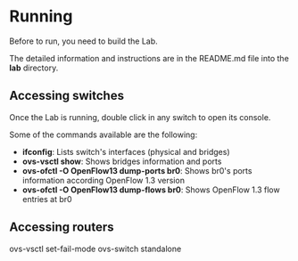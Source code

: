 



# Running

Before to run, you need to build the Lab.

The detailed information and instructions are in the README.md file into the __lab__ directory.


## Accessing switches

Once the Lab is running, double click in any switch to open its console.

Some of the commands available are the following:

* __ifconfig__: Lists switch's interfaces (physical and bridges)
* __ovs-vsctl show__: Shows bridges information and ports
* __ovs-ofctl -O OpenFlow13 dump-ports br0__: Shows br0's ports information according OpenFlow 1.3 version
* __ovs-ofctl -O OpenFlow13 dump-flows br0__: Shows OpenFlow 1.3 flow entries at br0


## Accessing routers


ovs-vsctl set-fail-mode ovs-switch standalone
